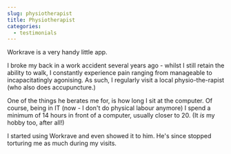 ```yaml
---
slug: physiotherapist
title: Physiotherapist
categories:
  - testimonials
---
```


Workrave is a very handy little app.

I broke my back in a work accident several years ago - whilst I still
retain the ability to walk, I constantly experience pain ranging from
manageable to incapacitatingly agonising. As such, I regularly visit a
local physio-the-rapist (who also does accupuncture.)
<!--more-->

One of the things he berates me for, is how long I sit at the computer.
Of course, being in IT (now - I don't do physical labour anymore) I
spend a minimum of 14 hours in front of a computer, usually closer to
20. (It *is* my hobby too, after all!)

I started using Workrave and even showed it to him. He's since stopped
torturing me as much during my visits.


